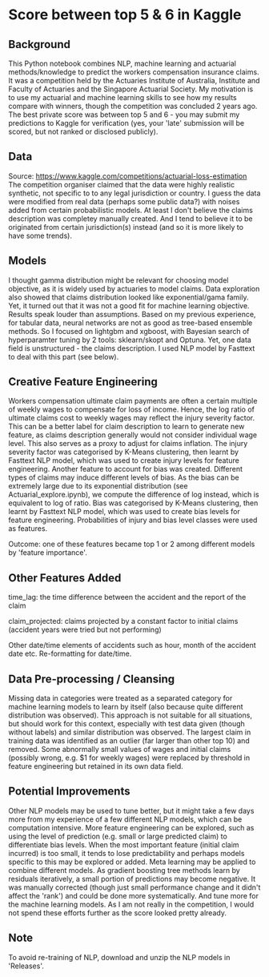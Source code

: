 # Score between top 5 & 6 in Kaggle

## Background
This Python notebook combines NLP, machine learning and actuarial methods/knowledge to predict the workers compensation insurance claims. It was a competition held by the Actuaries Institute of Australia, Institute and Faculty of Actuaries and the Singapore Actuarial Society. My motivation is to use my actuarial and machine learning skills to see how my results compare with winners, though the competition was concluded 2 years ago. The best private score was between top 5 and 6 - you may submit my predictions to Kaggle for verification (yes, your 'late' submission will be scored, but not ranked or disclosed publicly).

## Data
Source: https://www.kaggle.com/competitions/actuarial-loss-estimation
The competition organiser claimed that the data were highly realistic synthetic, not specific to to any legal jurisdiction or country. I guess the data were modified from real data (perhaps some public data?) with noises added from certain probabilistic models. At least I don't believe the claims description was completey manually created. And I tend to believe it to be originated from certain jurisdiction(s) instead (and so it is more likely to have some trends).

## Models
I thought gamma distribution might be relevant for choosing model objective, as it is widely used by actuaries to model claims. Data exploration also showed that claims distribution looked like exponential/gama family. Yet, it turned out that it was not a good fit for machine learning objective. Results speak louder than assumptions. Based on my previous experience, for tabular data, neural networks are not as good as tree-based ensemble methods. So I focused on lightgbm and xgboost, with Bayesian search of hyperparamter tuning by 2 tools: sklearn/skopt and Optuna. Yet, one data field is unstructured - the claims description. I used NLP model by Fasttext to deal with this part (see below). 

## Creative Feature Engineering
Workers compensation ultimate claim payments are often a certain multiple of weekly wages to compensate for loss of income. Hence, the log ratio of ultimate claims cost to weekly wages may reflect the injury severity factor. This can be a better label for claim description to learn to generate new feature, as claims description generally would not consider individual wage level. This also serves as a proxy to adjust for claims inflation. The injury severity factor was categorised by K-Means clustering, then learnt by Fasttext NLP model, which was used to create injury levels for feature engineering.
Another feature to account for bias was created. Different types of claims may induce different levels of bias. As the bias can be extremely large due to its exponential distribution (see Actuarial_explore.ipynb), we compute the difference of log instead, which is equivalent to log of ratio.  Bias was categorised by K-Means clustering, then learnt by Fasttext NLP model, which was used to create bias levels for feature engineering.
Probabilities of injury and bias level classes were used as features.

Outcome: one of these features became top 1 or 2 among different models by 'feature importance'.

## Other Features Added
time_lag: the time difference between the accident and the report of the claim

claim_projected: claims projected by a constant factor to initial claims (accident years were tried but not performing)

Other date/time elements of accidents such as hour, month of the accident date etc. Re-formatting for date/time.

## Data Pre-processing / Cleansing
Missing data in categories were treated as a separated category for machine learning models to learn by itself (also because quite different distribution was observed). This approach is not suitable for all situations, but should work for this context, especially with test data given (though without labels) and similar distribution was observed. The largest claim in training data was identified as an outlier (far larger than other top 10) and removed. Some abnormally small values of wages and initial claims (possibly wrong, e.g. $1 for weekly wages) were replaced by threshold in feature engineering but retained in its own data field.

## Potential Improvements
Other NLP models may be used to tune better, but it might take a few days more from my experience of a few different NLP models, which can be computation intensive. More feature engineering can be explored, such as using the level of prediction (e.g. small or large predicted claim) to differentiate bias levels. When the most important feature (initial claim incurred) is too small, it tends to lose predictability and perhaps models specific to this may be explored or added. Meta learning may be applied to combine different models. As gradient boosting tree methods learn by residuals iteratively, a small portion of predictions may become negative. It was manually corrected (though just small performance change and it didn't affect the 'rank') and could be done more systematically. And tune more for the machine learning models. As I am not really in the competition, I would not spend these efforts further as the score looked pretty already.

## Note
To avoid re-training of NLP, download and unzip the NLP models in 'Releases'.


